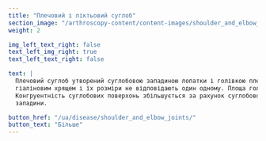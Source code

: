 ```yaml
---
title: "Плечовий і ліктьовий суглоб"
section_image: "/arthroscopy-content/content-images/shoulder_and_elbow_joints_main.png"
weight: 2

img_left_text_right: false
text_left_img_right: true
text_left_text_right: false

text: |
  Плечовий суглоб утворений суглобовою западиною лопатки і голівкою плечової кістки. Суглобові поверхні покриті 
  гіаліновим хрящем і їх розміри не відповідають один одному. Площа головки в три рази більше площі западини лопатки. 
  Конгруентність суглобових поверхонь збільшується за рахунок суглобової губи, яка розташовується по краю суглобової 
  западини.

button_href: "/ua/disease/shoulder_and_elbow_joints/"
button_text: "Більше"
---
```

